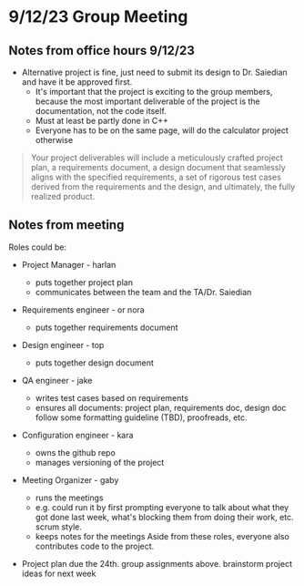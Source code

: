# 9/12/23 Group Meeting

## Notes from office hours 9/12/23

- Alternative project is fine, just need to submit its design to Dr. Saiedian and have it be approved first.
  - It's important that the project is exciting to the group members, because the most important deliverable of the project is the documentation, not the code itself.
  - Must at least be partly done in C++
  - Everyone has to be on the same page, will do the calculator project otherwise


> Your project deliverables will include a meticulously crafted project plan, a requirements document, a design document that seamlessly aligns with the specified requirements, a set of rigorous test cases derived from the requirements and the design, and ultimately, the fully realized product.

## Notes from meeting 

Roles could be:
- Project Manager - harlan
  - puts together project plan
  - communicates between the team and the TA/Dr. Saiedian
- Requirements engineer - or nora
  - puts together requirements document
- Design engineer - top
  - puts together design document
- QA engineer - jake
  - writes test cases based on requirements
  - ensures all documents: project plan, requirements doc, design doc follow some formatting guideline (TBD), proofreads, etc.
- Configuration engineer - kara
  - owns the github repo
  - manages versioning of the project
- Meeting Organizer - gaby
  - runs the meetings
  - e.g. could run it by first prompting everyone to talk about what they got done last week, what's blocking them from doing their work, etc. scrum style.
  - keeps notes for the meetings
Aside from these roles, everyone also contributes code to the project.


- Project plan due the 24th. group assignments above. brainstorm project ideas for next week
